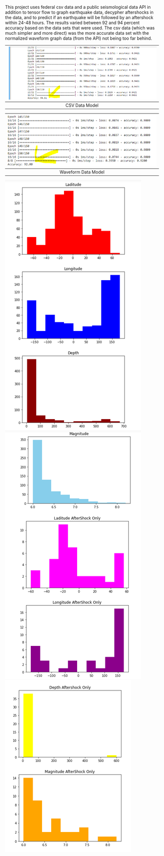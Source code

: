 This project uses federal csv data and a public seismological data API in addition to tensor flow
to graph earthquake data, decypher aftershocks in the data, and to predict if an earthquake will
be followed by an aftershock within 24-48 hours. The results varied between 92 and 94 percent accuracy
based on the data sets that were used. The csv data (which was much simpler and more direct) was the more
accurate data set with the normalized waveform graph data (from the API) not being too far behind.

|![alt text](./accuracy.PNG)|
|:--:| 
|CSV Data Model|



|![alt text](./acc2.PNG)|
|:--:| 
|Waveform Data Model|


![alt text](./graphs1.PNG) ![alt text](./graphs2.PNG)
![alt text](./graphs3.PNG)
